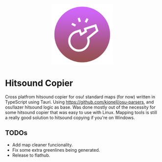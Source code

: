 <p align="center"><img src="app-icon.png" alt="drawing" width="200"/></p>

# Hitsound Copier

Cross platfrom hitsound copier for osu! standard maps (for now) written in TypeScript using Tauri. Using https://github.com/kionell/osu-parsers, and osu!lazer hitsound logic as base. Was done mostly out of the necessity for some hitsound copier that was easy to use with Linux. Mapping tools is still a really good solution to hitsound copying if you're on Windows.

## TODOs

- Add map cleaner funcionality.
- Fix some extra greenlines being generated.
- Release to flathub.
